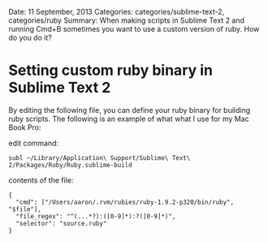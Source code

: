 Date: 11 September, 2013
Categories: categories/sublime-text-2, categories/ruby
Summary: When making scripts in Sublime Text 2 and running Cmd+B sometimes you want to use a custom version of ruby. How do you do it?

# Setting custom ruby binary in Sublime Text 2

By editing the following file, you can define your ruby binary for building ruby scripts. The following is an example of what what I use for my Mac Book Pro:

edit command:

    subl ~/Library/Application\ Support/Sublime\ Text\ 2/Packages/Ruby/Ruby.sublime-build

contents of the file:

    {
      "cmd": ["/Users/aaron/.rvm/rubies/ruby-1.9.2-p320/bin/ruby", "$file"],
      "file_regex": "^(...*?):([0-9]*):?([0-9]*)",
      "selector": "source.ruby"
    }
